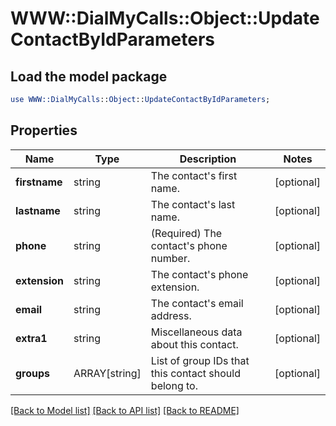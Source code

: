 # WWW::DialMyCalls::Object::UpdateContactByIdParameters

## Load the model package
```perl
use WWW::DialMyCalls::Object::UpdateContactByIdParameters;
```

## Properties
Name | Type | Description | Notes
------------ | ------------- | ------------- | -------------
**firstname** | string | The contact&#39;s first name. | [optional] 
**lastname** | string | The contact&#39;s last name. | [optional] 
**phone** | string | (Required)  The contact&#39;s phone number. | [optional] 
**extension** | string | The contact&#39;s phone extension. | [optional] 
**email** | string | The contact&#39;s email address. | [optional] 
**extra1** | string | Miscellaneous data about this contact. | [optional] 
**groups** | ARRAY[string] | List of group IDs that this contact should belong to. | [optional] 

[[Back to Model list]](../README.md#documentation-for-models) [[Back to API list]](../README.md#documentation-for-api-endpoints) [[Back to README]](../README.md)


